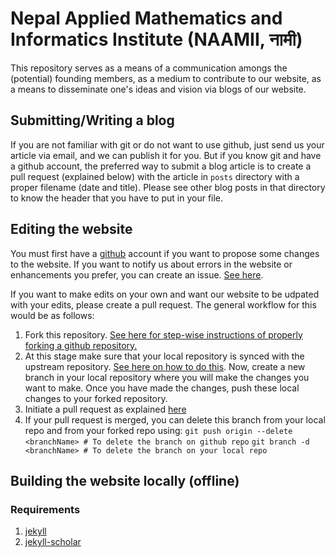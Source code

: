 # Nepal Applied Mathematics and Informatics Institute (NAAMII, नामी)
This repository serves as a means of a communication amongs the (potential) founding members, as a medium to contribute to our website, as a means to disseminate one's ideas and vision via blogs of our website.

## Submitting/Writing a blog
If you are not familiar with git or do not want to use github, just send us your article via email, and we can publish it for you.
But if you know git and have a github account, the preferred way to submit a blog article is to create a pull request (explained below) with the article in `posts` directory with a proper filename (date and title).
Please see other blog posts in that directory to know the header that you have to put in your file.


## Editing the website
You must first have a [github](https://github.com/) account if you want to propose some changes to the website.
If you want to notify us about errors in the website or enhancements you prefer, you can create an issue. [See here](https://help.github.com/articles/creating-an-issue/).

If you want to make edits on your own and want our website to be udpated with your edits, please create a pull request.
The general workflow for this would be as follows:

1. Fork this repository. [See here for step-wise instructions of properly forking a github repository.](https://help.github.com/articles/fork-a-repo/)
2. At this stage make sure that your local repository is synced with the upstream repository. [See here on how to do this](https://help.github.com/articles/syncing-a-fork/).
Now, create a new branch in your local repository where you will make the changes you want to make.
Once you have made the changes, push these local changes to your forked repository.
3. Initiate a pull request as explained [here](https://help.github.com/articles/using-pull-requests/)
4. If your pull request is merged, you can delete this branch from your local repo and from your forked repo using:
`git push origin --delete <branchName> # To delete the branch on github repo`
`git branch -d <branchName> # To delete the branch on your local repo`

## Building the website locally (offline)
### Requirements
1. [jekyll](https://jekyllrb.com/)
2. [jekyll-scholar](https://github.com/inukshuk/jekyll-scholar)

